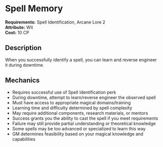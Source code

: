 # Spell Memory

**Requirements:** Spell Identification, Arcane Lore 2  
**Attribute:** Wit  
**Cost:** 10 CP  

## Description
When you successfully identify a spell, you can learn and reverse engineer it during downtime.

## Mechanics
- Requires successful use of Spell Identification perk
- During downtime, attempt to learn/reverse engineer the observed spell
- Must have access to appropriate magical domains/training
- Learning time and difficulty determined by spell complexity
- May require additional components, research materials, or mentors
- Success grants you the ability to cast the spell if you meet requirements
- Failure may still provide partial understanding or theoretical knowledge
- Some spells may be too advanced or specialized to learn this way
- GM determines feasibility based on your magical knowledge and capabilities
